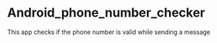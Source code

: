 # Android_phone_number_checker
This app checks if the phone number is valid while sending a message
